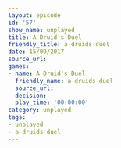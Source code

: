 ```yaml
---
layout: episode
id: '57'
show_name: unplayed
title: A Druid's Duel
friendly_title: a-druids-duel
date: 15/09/2017
source_url: 
games:
- name: A Druid's Duel
  friendly_name: a-druids-duel
  source_url: 
  decision: 
  play_time: '00:00:00'
category: unplayed
tags:
- unplayed
- a-druids-duel
---
```

